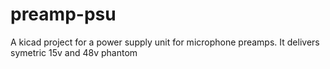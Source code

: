 # preamp-psu
A kicad project for a power supply unit for microphone preamps. It delivers symetric 15v and 48v phantom

